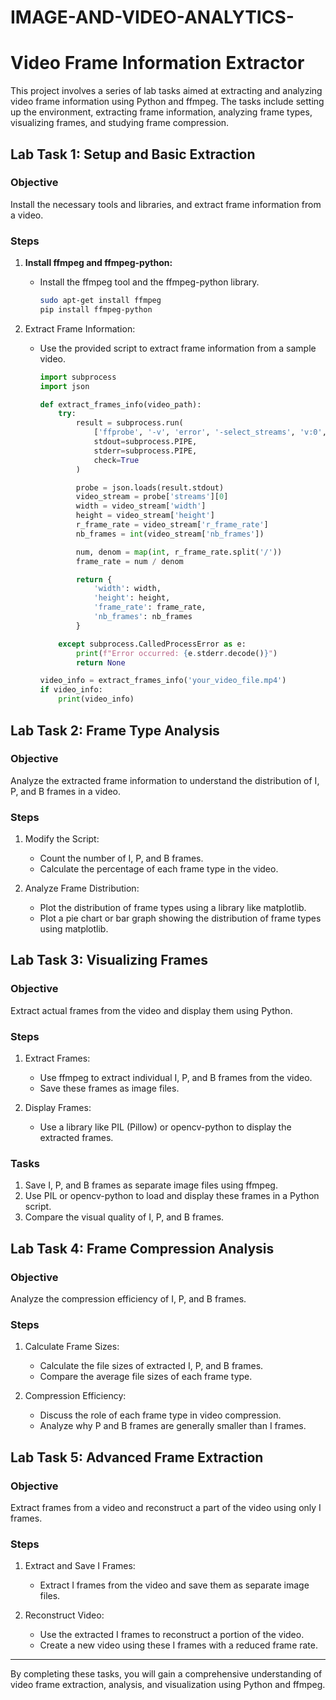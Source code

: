 # IMAGE-AND-VIDEO-ANALYTICS-
# Video Frame Information Extractor

This project involves a series of lab tasks aimed at extracting and analyzing video frame information using Python and ffmpeg. The tasks include setting up the environment, extracting frame information, analyzing frame types, visualizing frames, and studying frame compression.

## Lab Task 1: Setup and Basic Extraction

### Objective
Install the necessary tools and libraries, and extract frame information from a video.

### Steps
1. **Install ffmpeg and ffmpeg-python:**
   - Install the ffmpeg tool and the ffmpeg-python library.
     ```sh
     sudo apt-get install ffmpeg
     pip install ffmpeg-python
     ```

2. Extract Frame Information:
   - Use the provided script to extract frame information from a sample video.
     ```python
     import subprocess
     import json

     def extract_frames_info(video_path):
         try:
             result = subprocess.run(
                 ['ffprobe', '-v', 'error', '-select_streams', 'v:0', '-show_entries', 'stream=width,height,r_frame_rate,nb_frames', '-of', 'json', video_path],
                 stdout=subprocess.PIPE,
                 stderr=subprocess.PIPE,
                 check=True
             )

             probe = json.loads(result.stdout)
             video_stream = probe['streams'][0]
             width = video_stream['width']
             height = video_stream['height']
             r_frame_rate = video_stream['r_frame_rate']
             nb_frames = int(video_stream['nb_frames'])

             num, denom = map(int, r_frame_rate.split('/'))
             frame_rate = num / denom

             return {
                 'width': width,
                 'height': height,
                 'frame_rate': frame_rate,
                 'nb_frames': nb_frames
             }

         except subprocess.CalledProcessError as e:
             print(f"Error occurred: {e.stderr.decode()}")
             return None

     video_info = extract_frames_info('your_video_file.mp4')
     if video_info:
         print(video_info)
     ```

## Lab Task 2: Frame Type Analysis

### Objective
Analyze the extracted frame information to understand the distribution of I, P, and B frames in a video.

### Steps
1. Modify the Script:
   - Count the number of I, P, and B frames.
   - Calculate the percentage of each frame type in the video.

2. Analyze Frame Distribution:
   - Plot the distribution of frame types using a library like matplotlib.
   - Plot a pie chart or bar graph showing the distribution of frame types using matplotlib.

## Lab Task 3: Visualizing Frames

### Objective
Extract actual frames from the video and display them using Python.

### Steps
1. Extract Frames:
   - Use ffmpeg to extract individual I, P, and B frames from the video.
   - Save these frames as image files.

2. Display Frames:
   - Use a library like PIL (Pillow) or opencv-python to display the extracted frames.

### Tasks
1. Save I, P, and B frames as separate image files using ffmpeg.
2. Use PIL or opencv-python to load and display these frames in a Python script.
3. Compare the visual quality of I, P, and B frames.

## Lab Task 4: Frame Compression Analysis

### Objective
Analyze the compression efficiency of I, P, and B frames.

### Steps
1. Calculate Frame Sizes:
   - Calculate the file sizes of extracted I, P, and B frames.
   - Compare the average file sizes of each frame type.

2. Compression Efficiency:
   - Discuss the role of each frame type in video compression.
   - Analyze why P and B frames are generally smaller than I frames.

## Lab Task 5: Advanced Frame Extraction

### Objective
Extract frames from a video and reconstruct a part of the video using only I frames.

### Steps
1. Extract and Save I Frames:
   - Extract I frames from the video and save them as separate image files.

2. Reconstruct Video:
   - Use the extracted I frames to reconstruct a portion of the video.
   - Create a new video using these I frames with a reduced frame rate.

---

By completing these tasks, you will gain a comprehensive understanding of video frame extraction, analysis, and visualization using Python and ffmpeg.

